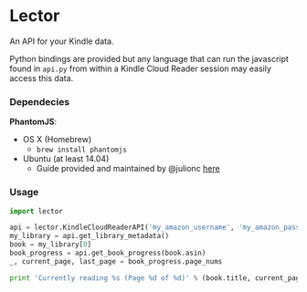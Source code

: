 # Lector
An API for your Kindle data.

Python bindings are provided but any language that can run the javascript
found in `api.py` from within a Kindle Cloud Reader session may easily access
this data.

### Dependecies
**PhantomJS**:

* OS X (Homebrew)
    * ```brew install phantomjs```
* Ubuntu (at least 14.04)
    * Guide provided and maintained by @julionc
      [here](https://gist.github.com/julionc/7476620)

### Usage
```python
import lector

api = lector.KindleCloudReaderAPI('my_amazon_username', 'my_amazon_password')
my_library = api.get_library_metadata()
book = my_library[0]
book_progress = api.get_book_progress(book.asin)
_, current_page, last_page = book_progress.page_nums

print 'Currently reading %s (Page %d of %d)' % (book.title, current_page, last_page)
```
